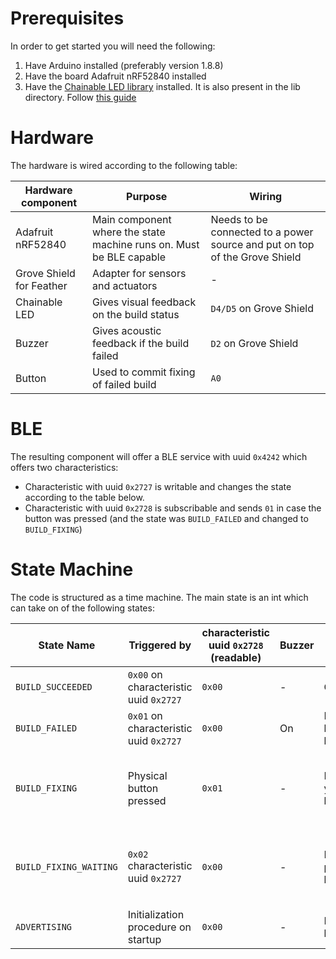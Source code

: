 # Prerequisites
In order to get started you will need the following:
1) Have Arduino installed (preferably version 1.8.8)
2) Have the board Adafruit nRF52840 installed
3) Have the [Chainable LED library](https://github.com/pjpmarques/ChainableLED) installed. It is also present in the lib directory. Follow [this guide](http://wiki.seeedstudio.com/How_to_install_Arduino_Library/)

# Hardware
The hardware is wired according to the following table:

Hardware component | Purpose | Wiring
------------------ | ------- | ------
Adafruit nRF52840  | Main component where the state machine runs on. Must be BLE capable | Needs to be connected to a power source and put on top of the Grove Shield
Grove Shield for Feather | Adapter for sensors and actuators | -
Chainable LED | Gives visual feedback on the build status | `D4/D5` on Grove Shield
Buzzer | Gives acoustic feedback if the build failed | `D2` on Grove Shield
Button | Used to commit fixing of failed build | `A0`

# BLE
The resulting component will offer a BLE service with uuid `0x4242` which offers two characteristics:
* Characteristic with uuid `0x2727` is writable and changes the state according to the table below.
* Characteristic with uuid `0x2728` is subscribable and sends `01` in case the button was pressed (and the state was `BUILD_FAILED` and changed to `BUILD_FIXING`)

# State Machine
The code is structured as a time machine. The main state is an int which can take on of the following states:

State Name | Triggered by | characteristic uuid `0x2728` (readable) | Buzzer | Light Bulb | Description 
---------- | ------------ | ------------------------------------------- | ------ | ---------- | -----------
`BUILD_SUCCEEDED`  | `0x00` on characteristic uuid `0x2727` | `0x00` | - | Green | Indicates that the las build was successful
`BUILD_FAILED` | `0x01` on characteristic uuid `0x2727` | `0x00` | On | Red blue blinking | Indicates that the last build failed
`BUILD_FIXING` | Physical button pressed | `0x01` | - | Different yellow blinking | Indicates that the user is working on the build (all other build monitors are in the state `BUILD_FIXING_WAITING`)
`BUILD_FIXING_WAITING` | `0x02` characteristic uuid `0x2727` | `0x00` | - | Different purple blinking | Indicates that someone else is working on the build (one other build monitor is in the state `BUILD_FIXING`)
`ADVERTISING`  | Initialization procedure on startup | `0x00` | - | Blue blinking | Indicates that build monitor waits for a central to connect
